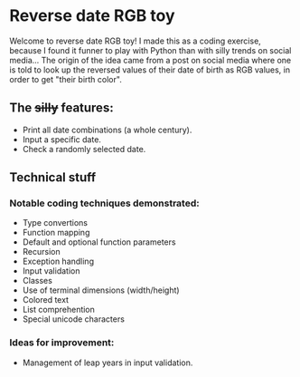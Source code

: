 # Reverse date RGB toy
Welcome to reverse date RGB toy!
I made this as a coding exercise, because I found it funner to play with Python than with silly trends on social media...
The origin of the idea came from a post on social media where one is told to look up the reversed values of their date of birth as RGB values, in order to get "their birth color".

## The ~~silly~~ features:
* Print all date combinations (a whole century).
* Input a specific date.
* Check a randomly selected date.

## Technical stuff
### Notable coding techniques demonstrated:
* Type convertions
* Function mapping
* Default and optional function parameters
* Recursion
* Exception handling
* Input validation
* Classes
* Use of terminal dimensions (width/height)
* Colored text
* List comprehention
* Special unicode characters

### Ideas for improvement:
* Management of leap years in input validation.
